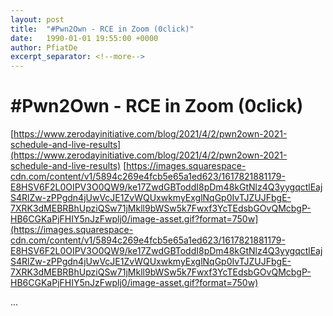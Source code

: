 ```yaml
---
layout: post
title:  "#Pwn2Own - RCE in Zoom (0click)"
date:   1990-01-01 19:55:00 +0000
author: PfiatDe
excerpt_separator: <!--more-->
---
```


# #Pwn2Own - RCE in Zoom (0click)
[https://www.zerodayinitiative.com/blog/2021/4/2/pwn2own-2021-schedule-and-live-results](https://www.zerodayinitiative.com/blog/2021/4/2/pwn2own-2021-schedule-and-live-results)
[https://images.squarespace-cdn.com/content/v1/5894c269e4fcb5e65a1ed623/1617821881179-E8HSV6F2L0OIPV3O0QW9/ke17ZwdGBToddI8pDm48kGtNlz4Q3yygqctlEajS4RlZw-zPPgdn4jUwVcJE1ZvWQUxwkmyExglNqGp0IvTJZUJFbgE-7XRK3dMEBRBhUpziQSw71jMkll9bWSw5k7Fwxf3YcTEdsbGOvQMcbgP-HB6CGKaPjFHIY5nJzFwplj0/image-asset.gif?format=750w](https://images.squarespace-cdn.com/content/v1/5894c269e4fcb5e65a1ed623/1617821881179-E8HSV6F2L0OIPV3O0QW9/ke17ZwdGBToddI8pDm48kGtNlz4Q3yygqctlEajS4RlZw-zPPgdn4jUwVcJE1ZvWQUxwkmyExglNqGp0IvTJZUJFbgE-7XRK3dMEBRBhUpziQSw71jMkll9bWSw5k7Fwxf3YcTEdsbGOvQMcbgP-HB6CGKaPjFHIY5nJzFwplj0/image-asset.gif?format=750w)

...
<!--more-->

